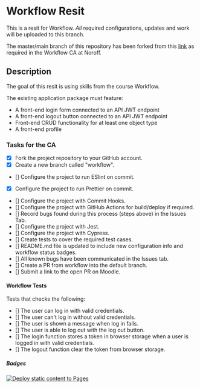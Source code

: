 # Workflow Resit

This is a resit for Workflow. _All_ required configurations, updates and work will be uploaded to this branch.

The master/main branch of this repository has been forked from this [link](https://github.com/noroffFEU/social-media-client) as required in the Workflow CA at Noroff.

## Description

The goal of this resit is using skills from the course Workflow.

The existing application package must feature:

- A front-end login form connected to an API JWT endpoint
- A front-end logout button connected to an API JWT endpoint
- Front-end CRUD functionality for at least one object type
- A front-end profile

### Tasks for the CA

- [x] Fork the project repository to your GitHub account.
- [x] Create a new branch called "workflow".
- [] Configure the project to run ESlint on commit.
- [x] Configure the project to run Prettier on commit.
- [] Configure the project with Commit Hooks.
- [] Configure the project with GitHub Actions for build/deploy if required.
- [] Record bugs found during this process (steps above) in the Issues Tab.
- [] Configure the project with Jest.
- [] Configure the project with Cypress.
- [] Create tests to cover the required test cases.
- [] README.md file is updated to include new configuration info and workflow status badges.
- [] All known bugs have been communicated in the Issues tab.
- [] Create a PR from workflow into the default branch.
- [] Submit a link to the open PR on Moodle.

#### Workflow Tests

Tests that checks the following: 

- [] The user can log in with valid credentials. 
- [] The user can't log in without valid credentials. 
- [] The user is shown a message when log in fails. 
- [] The user is able to log out with the log out button.  
- [] The login function stores a token in browser storage when a user is logged in with valid credentials. 
- [] The logout function clear the token from browser storage. 

##### Badges

[![Deploy static content to Pages](https://github.com/tonjetj/workflow-resit/actions/workflows/pages.yml/badge.svg?branch=master)](https://github.com/tonjetj/workflow-resit/actions/workflows/pages.yml)